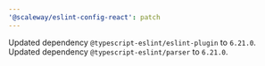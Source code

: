 ```yaml
---
'@scaleway/eslint-config-react': patch
---
```


Updated dependency `@typescript-eslint/eslint-plugin` to `6.21.0`.
Updated dependency `@typescript-eslint/parser` to `6.21.0`.
